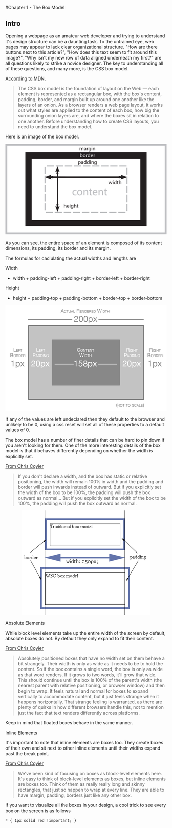 #Chapter 1 - The Box Model

## Intro

Opening a webpage as an amateur web developer and trying to understand it's design structure can
be a daunting task.  To the untrained eye, web pages may appear to lack clear organizational structure.
"How are there buttons next to this article?", "How does this text seem to fit around this image?",
"Why isn't my new row of data aligned underneath my first?" are all questions likely to strike a novice
designer.  The key to understanding all of these questions, and many more, is the CSS box model.

[According to MDN.](https://developer.mozilla.org/en-US/docs/Web/CSS/box-sizing)
>The CSS box model is the foundation of layout on the Web — each element is represented as a rectangular box, with the box's content, padding, border, and margin built up around one another like the layers of an onion. As a browser renders a web page layout, it works out what styles are applied to the content of each box, how big the surrounding onion layers are, and where the boxes sit in relation to one another. Before understanding how to create CSS layouts, you need to understand the box model.

Here is an image of the box model.

<div align="center">
  <a href="https://developer.mozilla.org/en-US/docs/Learn/CSS/Introduction_to_CSS/Box_model">
    <img src="https://raw.githubusercontent.com/ALMaclaine/box-model-book/master/assets/img/wlarrows.png">
  </a>
</div>

As you can see, the entire space of an element is composed of its content dimensions,
its padding, its border and its margin.

The formulas for caclulating the actual widths and lengths are

Width

- width  + padding-left + padding-right + border-left + border-right

Height

- height + padding-top + padding-bottom + border-top + border-bottom

<div align="center">
  <a href="http://blog.teamtreehouse.com/box-sizing-secret-simple-css-layouts#comment-50223">
    <img src="https://raw.githubusercontent.com/ALMaclaine/box-model-book/master/assets/img/box-model.png">
  </a>
</div>

If any of the values are left undeclared then they default to the browser and unlikely to be 0,
using a css reset will set all of these properties to a default values of 0.

The box model has a number of finer details that can be hard to pin down if you
aren't looking for them.  One of the more interesting details of the box model
is that it behaves differently depending on whether the width is explicitly set.

[From Chris Coyier](https://css-tricks.com/the-css-box-model/#article-header-id-1)
>If you don't declare a width, and the box has static or relative positioning, the width will remain 100% in width and the padding and border will push inwards instead of outward. But if you explicitly set the width of the box to be 100%, the padding will push the box outward as normal... But if you explicitly set the width of the box to be 100%, the padding will push the box outward as normal.

<div align="center">
  <a href="https://quirksmode.org/css/user-interface/boxsizing.html">
    <img src="https://raw.githubusercontent.com/ALMaclaine/box-model-book/master/assets/img/widths.gif">
  </a>
</div>

Absolute Elements

While block level elements take up the entire width of the screen by default, absolute boxes do not. By default they only expand to fit their content.

[From Chris Coyier](https://css-tricks.com/the-css-box-model/#article-header-id-2)
>Absolutely positioned boxes that have no width set on them behave a bit strangely. Their width is only as wide as it needs to be to hold the content. So if the box contains a single word, the box is only as wide as that word renders. If it grows to two words, it'll grow that wide. This should continue until the box is 100% of the parent's width (the nearest parent with relative positioning, or browser window) and then begin to wrap. It feels natural and normal for boxes to expand vertically to accommodate content, but it just feels strange when it happens horizontally. That strange feeling is warranted, as there are plenty of quirks in how different browsers handle this, not to mention just the fact that text renders differently across platforms.

Keep in mind that floated boxes behave in the same manner.

Inline Elements

It's important to note that inline elements are boxes too. They create boxes of their own
and sit next to other inline elements until their widths expand past the break point.

[From Chris Coyier](https://css-tricks.com/the-css-box-model/#article-header-id-4)
>We've been kind of focusing on boxes as block-level elements here. It's easy to think of block-level elements as boxes, but inline elements are boxes too. Think of them as really really long and skinny rectangles, that just so happen to wrap at every line. They are able to have margin, padding, borders just like any other box.


If you want to visualize all the boxes in your design, a cool trick to see every box on the screen is as follows

```css
* { 1px solid red !important; }
```
